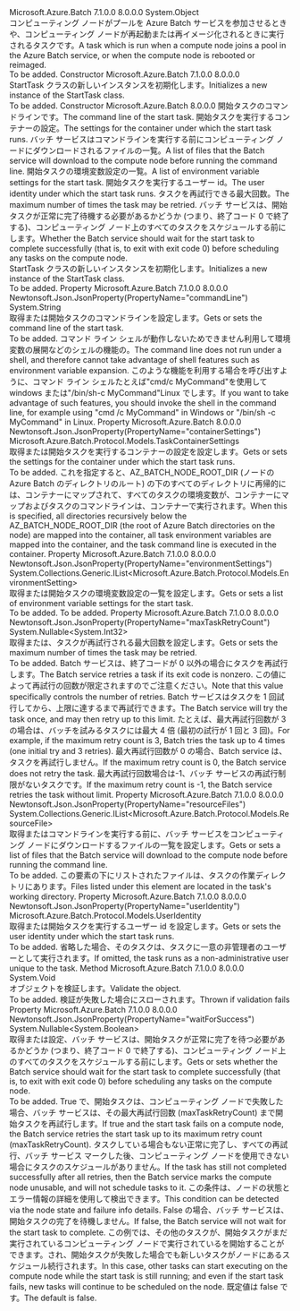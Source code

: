 <Type Name="StartTask" FullName="Microsoft.Azure.Batch.Protocol.Models.StartTask">
  <TypeSignature Language="C#" Value="public class StartTask" />
  <TypeSignature Language="ILAsm" Value=".class public auto ansi beforefieldinit StartTask extends System.Object" />
  <TypeSignature Language="DocId" Value="T:Microsoft.Azure.Batch.Protocol.Models.StartTask" />
  <TypeSignature Language="VB.NET" Value="Public Class StartTask" />
  <TypeSignature Language="F#" Value="type StartTask = class" />
  <AssemblyInfo>
    <AssemblyName>Microsoft.Azure.Batch</AssemblyName>
    <AssemblyVersion>7.1.0.0</AssemblyVersion>
    <AssemblyVersion>8.0.0.0</AssemblyVersion>
  </AssemblyInfo>
  <Base>
    <BaseTypeName>System.Object</BaseTypeName>
  </Base>
  <Interfaces />
  <Docs>
    <summary>
            <span data-ttu-id="6b7c7-101">コンピューティング ノードがプールを Azure Batch サービスを参加させるときや、コンピューティング ノードが再起動または再イメージ化されるときに実行されるタスクです。</span><span class="sxs-lookup"><span data-stu-id="6b7c7-101">A task which is run when a compute node joins a pool in the Azure Batch service, or when the compute node is rebooted or reimaged.</span></span>
            </summary>
    <remarks>To be added.</remarks>
  </Docs>
  <Members>
    <Member MemberName=".ctor">
      <MemberSignature Language="C#" Value="public StartTask ();" />
      <MemberSignature Language="ILAsm" Value=".method public hidebysig specialname rtspecialname instance void .ctor() cil managed" />
      <MemberSignature Language="DocId" Value="M:Microsoft.Azure.Batch.Protocol.Models.StartTask.#ctor" />
      <MemberSignature Language="VB.NET" Value="Public Sub New ()" />
      <MemberType>Constructor</MemberType>
      <AssemblyInfo>
        <AssemblyName>Microsoft.Azure.Batch</AssemblyName>
        <AssemblyVersion>7.1.0.0</AssemblyVersion>
        <AssemblyVersion>8.0.0.0</AssemblyVersion>
      </AssemblyInfo>
      <Parameters />
      <Docs>
        <summary>
            <span data-ttu-id="6b7c7-102">StartTask クラスの新しいインスタンスを初期化します。</span><span class="sxs-lookup"><span data-stu-id="6b7c7-102">Initializes a new instance of the StartTask class.</span></span>
            </summary>
        <remarks>To be added.</remarks>
      </Docs>
    </Member>
    <Member MemberName=".ctor">
      <MemberSignature Language="C#" Value="public StartTask (string commandLine, Microsoft.Azure.Batch.Protocol.Models.TaskContainerSettings containerSettings = null, System.Collections.Generic.IList&lt;Microsoft.Azure.Batch.Protocol.Models.ResourceFile&gt; resourceFiles = null, System.Collections.Generic.IList&lt;Microsoft.Azure.Batch.Protocol.Models.EnvironmentSetting&gt; environmentSettings = null, Microsoft.Azure.Batch.Protocol.Models.UserIdentity userIdentity = null, Nullable&lt;int&gt; maxTaskRetryCount = null, Nullable&lt;bool&gt; waitForSuccess = null);" />
      <MemberSignature Language="ILAsm" Value=".method public hidebysig specialname rtspecialname instance void .ctor(string commandLine, class Microsoft.Azure.Batch.Protocol.Models.TaskContainerSettings containerSettings, class System.Collections.Generic.IList`1&lt;class Microsoft.Azure.Batch.Protocol.Models.ResourceFile&gt; resourceFiles, class System.Collections.Generic.IList`1&lt;class Microsoft.Azure.Batch.Protocol.Models.EnvironmentSetting&gt; environmentSettings, class Microsoft.Azure.Batch.Protocol.Models.UserIdentity userIdentity, valuetype System.Nullable`1&lt;int32&gt; maxTaskRetryCount, valuetype System.Nullable`1&lt;bool&gt; waitForSuccess) cil managed" />
      <MemberSignature Language="DocId" Value="M:Microsoft.Azure.Batch.Protocol.Models.StartTask.#ctor(System.String,Microsoft.Azure.Batch.Protocol.Models.TaskContainerSettings,System.Collections.Generic.IList{Microsoft.Azure.Batch.Protocol.Models.ResourceFile},System.Collections.Generic.IList{Microsoft.Azure.Batch.Protocol.Models.EnvironmentSetting},Microsoft.Azure.Batch.Protocol.Models.UserIdentity,System.Nullable{System.Int32},System.Nullable{System.Boolean})" />
      <MemberSignature Language="F#" Value="new Microsoft.Azure.Batch.Protocol.Models.StartTask : string * Microsoft.Azure.Batch.Protocol.Models.TaskContainerSettings * System.Collections.Generic.IList&lt;Microsoft.Azure.Batch.Protocol.Models.ResourceFile&gt; * System.Collections.Generic.IList&lt;Microsoft.Azure.Batch.Protocol.Models.EnvironmentSetting&gt; * Microsoft.Azure.Batch.Protocol.Models.UserIdentity * Nullable&lt;int&gt; * Nullable&lt;bool&gt; -&gt; Microsoft.Azure.Batch.Protocol.Models.StartTask" Usage="new Microsoft.Azure.Batch.Protocol.Models.StartTask (commandLine, containerSettings, resourceFiles, environmentSettings, userIdentity, maxTaskRetryCount, waitForSuccess)" />
      <MemberType>Constructor</MemberType>
      <AssemblyInfo>
        <AssemblyName>Microsoft.Azure.Batch</AssemblyName>
        <AssemblyVersion>8.0.0.0</AssemblyVersion>
      </AssemblyInfo>
      <Parameters>
        <Parameter Name="commandLine" Type="System.String" />
        <Parameter Name="containerSettings" Type="Microsoft.Azure.Batch.Protocol.Models.TaskContainerSettings" />
        <Parameter Name="resourceFiles" Type="System.Collections.Generic.IList&lt;Microsoft.Azure.Batch.Protocol.Models.ResourceFile&gt;" />
        <Parameter Name="environmentSettings" Type="System.Collections.Generic.IList&lt;Microsoft.Azure.Batch.Protocol.Models.EnvironmentSetting&gt;" />
        <Parameter Name="userIdentity" Type="Microsoft.Azure.Batch.Protocol.Models.UserIdentity" />
        <Parameter Name="maxTaskRetryCount" Type="System.Nullable&lt;System.Int32&gt;" />
        <Parameter Name="waitForSuccess" Type="System.Nullable&lt;System.Boolean&gt;" />
      </Parameters>
      <Docs>
        <param name="commandLine"><span data-ttu-id="6b7c7-103">開始タスクのコマンドラインです。</span><span class="sxs-lookup"><span data-stu-id="6b7c7-103">The command line of the start task.</span></span></param>
        <param name="containerSettings"><span data-ttu-id="6b7c7-104">開始タスクを実行するコンテナーの設定。</span><span class="sxs-lookup"><span data-stu-id="6b7c7-104">The settings for the container under which the start task runs.</span></span></param>
        <param name="resourceFiles"><span data-ttu-id="6b7c7-105">バッチ サービスはコマンドラインを実行する前にコンピューティング ノードにダウンロードされるファイルの一覧。</span><span class="sxs-lookup"><span data-stu-id="6b7c7-105">A list of files that the Batch service will download to the compute node before running the command line.</span></span></param>
        <param name="environmentSettings"><span data-ttu-id="6b7c7-106">開始タスクの環境変数設定の一覧。</span><span class="sxs-lookup"><span data-stu-id="6b7c7-106">A list of environment variable settings for the start task.</span></span></param>
        <param name="userIdentity"><span data-ttu-id="6b7c7-107">開始タスクを実行するユーザー id。</span><span class="sxs-lookup"><span data-stu-id="6b7c7-107">The user identity under which the start task runs.</span></span></param>
        <param name="maxTaskRetryCount"><span data-ttu-id="6b7c7-108">タスクを再試行できる最大回数。</span><span class="sxs-lookup"><span data-stu-id="6b7c7-108">The maximum number of times the task may be retried.</span></span></param>
        <param name="waitForSuccess"><span data-ttu-id="6b7c7-109">バッチ サービスは、開始タスクが正常に完了待機する必要があるかどうか (つまり、終了コード 0 で終了する)、コンピューティング ノード上のすべてのタスクをスケジュールする前にします。</span><span class="sxs-lookup"><span data-stu-id="6b7c7-109">Whether the Batch service should wait for the start task to complete successfully (that is, to exit with exit code 0) before scheduling any tasks on the compute node.</span></span></param>
        <summary>
            <span data-ttu-id="6b7c7-110">StartTask クラスの新しいインスタンスを初期化します。</span><span class="sxs-lookup"><span data-stu-id="6b7c7-110">Initializes a new instance of the StartTask class.</span></span>
            </summary>
        <remarks>To be added.</remarks>
      </Docs>
    </Member>
    <Member MemberName="CommandLine">
      <MemberSignature Language="C#" Value="public string CommandLine { get; set; }" />
      <MemberSignature Language="ILAsm" Value=".property instance string CommandLine" />
      <MemberSignature Language="DocId" Value="P:Microsoft.Azure.Batch.Protocol.Models.StartTask.CommandLine" />
      <MemberSignature Language="VB.NET" Value="Public Property CommandLine As String" />
      <MemberSignature Language="F#" Value="member this.CommandLine : string with get, set" Usage="Microsoft.Azure.Batch.Protocol.Models.StartTask.CommandLine" />
      <MemberType>Property</MemberType>
      <AssemblyInfo>
        <AssemblyName>Microsoft.Azure.Batch</AssemblyName>
        <AssemblyVersion>7.1.0.0</AssemblyVersion>
        <AssemblyVersion>8.0.0.0</AssemblyVersion>
      </AssemblyInfo>
      <Attributes>
        <Attribute>
          <AttributeName>Newtonsoft.Json.JsonProperty(PropertyName="commandLine")</AttributeName>
        </Attribute>
      </Attributes>
      <ReturnValue>
        <ReturnType>System.String</ReturnType>
      </ReturnValue>
      <Docs>
        <summary>
            <span data-ttu-id="6b7c7-111">取得または開始タスクのコマンドラインを設定します。</span><span class="sxs-lookup"><span data-stu-id="6b7c7-111">Gets or sets the command line of the start task.</span></span>
            </summary>
        <value>To be added.</value>
        <remarks>
            <span data-ttu-id="6b7c7-112">コマンド ライン シェルが動作しないためできません利用して環境変数の展開などのシェルの機能の。</span><span class="sxs-lookup"><span data-stu-id="6b7c7-112">The command line does not run under a shell, and therefore cannot take advantage of shell features such as environment variable expansion.</span></span> <span data-ttu-id="6b7c7-113">このような機能を利用する場合を呼び出すように、コマンド ライン シェルたとえば"cmd/c MyCommand"を使用して windows または"/bin/sh-c MyCommand"Linux でします。</span><span class="sxs-lookup"><span data-stu-id="6b7c7-113">If you want to take advantage of such features, you should invoke the shell in the command line, for example using "cmd /c MyCommand" in Windows or "/bin/sh -c MyCommand" in Linux.</span></span>
            </remarks>
      </Docs>
    </Member>
    <Member MemberName="ContainerSettings">
      <MemberSignature Language="C#" Value="public Microsoft.Azure.Batch.Protocol.Models.TaskContainerSettings ContainerSettings { get; set; }" />
      <MemberSignature Language="ILAsm" Value=".property instance class Microsoft.Azure.Batch.Protocol.Models.TaskContainerSettings ContainerSettings" />
      <MemberSignature Language="DocId" Value="P:Microsoft.Azure.Batch.Protocol.Models.StartTask.ContainerSettings" />
      <MemberSignature Language="VB.NET" Value="Public Property ContainerSettings As TaskContainerSettings" />
      <MemberSignature Language="F#" Value="member this.ContainerSettings : Microsoft.Azure.Batch.Protocol.Models.TaskContainerSettings with get, set" Usage="Microsoft.Azure.Batch.Protocol.Models.StartTask.ContainerSettings" />
      <MemberType>Property</MemberType>
      <AssemblyInfo>
        <AssemblyName>Microsoft.Azure.Batch</AssemblyName>
        <AssemblyVersion>8.0.0.0</AssemblyVersion>
      </AssemblyInfo>
      <Attributes>
        <Attribute>
          <AttributeName>Newtonsoft.Json.JsonProperty(PropertyName="containerSettings")</AttributeName>
        </Attribute>
      </Attributes>
      <ReturnValue>
        <ReturnType>Microsoft.Azure.Batch.Protocol.Models.TaskContainerSettings</ReturnType>
      </ReturnValue>
      <Docs>
        <summary>
            <span data-ttu-id="6b7c7-114">取得または開始タスクを実行するコンテナーの設定を設定します。</span><span class="sxs-lookup"><span data-stu-id="6b7c7-114">Gets or sets the settings for the container under which the start task runs.</span></span>
            </summary>
        <value>To be added.</value>
        <remarks>
            <span data-ttu-id="6b7c7-115">これを指定すると、AZ_BATCH_NODE_ROOT_DIR (ノードの Azure Batch のディレクトリのルート) の下のすべてのディレクトリに再帰的には、コンテナーにマップされて、すべてのタスクの環境変数が、コンテナーにマップおよびタスクのコマンドラインは、コンテナーで実行されます。</span><span class="sxs-lookup"><span data-stu-id="6b7c7-115">When this is specified, all directories recursively below the AZ_BATCH_NODE_ROOT_DIR (the root of Azure Batch directories on the node) are mapped into the container, all task environment variables are mapped into the container, and the task command line is executed in the container.</span></span>
            </remarks>
      </Docs>
    </Member>
    <Member MemberName="EnvironmentSettings">
      <MemberSignature Language="C#" Value="public System.Collections.Generic.IList&lt;Microsoft.Azure.Batch.Protocol.Models.EnvironmentSetting&gt; EnvironmentSettings { get; set; }" />
      <MemberSignature Language="ILAsm" Value=".property instance class System.Collections.Generic.IList`1&lt;class Microsoft.Azure.Batch.Protocol.Models.EnvironmentSetting&gt; EnvironmentSettings" />
      <MemberSignature Language="DocId" Value="P:Microsoft.Azure.Batch.Protocol.Models.StartTask.EnvironmentSettings" />
      <MemberSignature Language="VB.NET" Value="Public Property EnvironmentSettings As IList(Of EnvironmentSetting)" />
      <MemberSignature Language="F#" Value="member this.EnvironmentSettings : System.Collections.Generic.IList&lt;Microsoft.Azure.Batch.Protocol.Models.EnvironmentSetting&gt; with get, set" Usage="Microsoft.Azure.Batch.Protocol.Models.StartTask.EnvironmentSettings" />
      <MemberType>Property</MemberType>
      <AssemblyInfo>
        <AssemblyName>Microsoft.Azure.Batch</AssemblyName>
        <AssemblyVersion>7.1.0.0</AssemblyVersion>
        <AssemblyVersion>8.0.0.0</AssemblyVersion>
      </AssemblyInfo>
      <Attributes>
        <Attribute>
          <AttributeName>Newtonsoft.Json.JsonProperty(PropertyName="environmentSettings")</AttributeName>
        </Attribute>
      </Attributes>
      <ReturnValue>
        <ReturnType>System.Collections.Generic.IList&lt;Microsoft.Azure.Batch.Protocol.Models.EnvironmentSetting&gt;</ReturnType>
      </ReturnValue>
      <Docs>
        <summary>
            <span data-ttu-id="6b7c7-116">取得または開始タスクの環境変数設定の一覧を設定します。</span><span class="sxs-lookup"><span data-stu-id="6b7c7-116">Gets or sets a list of environment variable settings for the start task.</span></span>
            </summary>
        <value>To be added.</value>
        <remarks>To be added.</remarks>
      </Docs>
    </Member>
    <Member MemberName="MaxTaskRetryCount">
      <MemberSignature Language="C#" Value="public Nullable&lt;int&gt; MaxTaskRetryCount { get; set; }" />
      <MemberSignature Language="ILAsm" Value=".property instance valuetype System.Nullable`1&lt;int32&gt; MaxTaskRetryCount" />
      <MemberSignature Language="DocId" Value="P:Microsoft.Azure.Batch.Protocol.Models.StartTask.MaxTaskRetryCount" />
      <MemberSignature Language="VB.NET" Value="Public Property MaxTaskRetryCount As Nullable(Of Integer)" />
      <MemberSignature Language="F#" Value="member this.MaxTaskRetryCount : Nullable&lt;int&gt; with get, set" Usage="Microsoft.Azure.Batch.Protocol.Models.StartTask.MaxTaskRetryCount" />
      <MemberType>Property</MemberType>
      <AssemblyInfo>
        <AssemblyName>Microsoft.Azure.Batch</AssemblyName>
        <AssemblyVersion>7.1.0.0</AssemblyVersion>
        <AssemblyVersion>8.0.0.0</AssemblyVersion>
      </AssemblyInfo>
      <Attributes>
        <Attribute>
          <AttributeName>Newtonsoft.Json.JsonProperty(PropertyName="maxTaskRetryCount")</AttributeName>
        </Attribute>
      </Attributes>
      <ReturnValue>
        <ReturnType>System.Nullable&lt;System.Int32&gt;</ReturnType>
      </ReturnValue>
      <Docs>
        <summary>
            <span data-ttu-id="6b7c7-117">取得または、タスクが再試行される最大回数を設定します。</span><span class="sxs-lookup"><span data-stu-id="6b7c7-117">Gets or sets the maximum number of times the task may be retried.</span></span>
            </summary>
        <value>To be added.</value>
        <remarks>
            <span data-ttu-id="6b7c7-118">Batch サービスは、終了コードが 0 以外の場合にタスクを再試行します。</span><span class="sxs-lookup"><span data-stu-id="6b7c7-118">The Batch service retries a task if its exit code is nonzero.</span></span> <span data-ttu-id="6b7c7-119">この値によって再試行の回数が限定されますのでご注意ください。</span><span class="sxs-lookup"><span data-stu-id="6b7c7-119">Note that this value specifically controls the number of retries.</span></span> <span data-ttu-id="6b7c7-120">Batch サービスはタスクを 1 回試行してから、上限に達するまで再試行できます。</span><span class="sxs-lookup"><span data-stu-id="6b7c7-120">The Batch service will try the task once, and may then retry up to this limit.</span></span> <span data-ttu-id="6b7c7-121">たとえば、最大再試行回数が 3 の場合は、バッチを試みるタスクには最大 4 倍 (最初の試行が 1 回と 3 回)。</span><span class="sxs-lookup"><span data-stu-id="6b7c7-121">For example, if the maximum retry count is 3, Batch tries the task up to 4 times (one initial try and 3 retries).</span></span> <span data-ttu-id="6b7c7-122">最大再試行回数が 0 の場合、Batch service は、タスクを再試行しません。</span><span class="sxs-lookup"><span data-stu-id="6b7c7-122">If the maximum retry count is 0, the Batch service does not retry the task.</span></span> <span data-ttu-id="6b7c7-123">最大再試行回数場合は-1、バッチ サービスの再試行制限がないタスクです。</span><span class="sxs-lookup"><span data-stu-id="6b7c7-123">If the maximum retry count is -1, the Batch service retries the task without limit.</span></span>
            </remarks>
      </Docs>
    </Member>
    <Member MemberName="ResourceFiles">
      <MemberSignature Language="C#" Value="public System.Collections.Generic.IList&lt;Microsoft.Azure.Batch.Protocol.Models.ResourceFile&gt; ResourceFiles { get; set; }" />
      <MemberSignature Language="ILAsm" Value=".property instance class System.Collections.Generic.IList`1&lt;class Microsoft.Azure.Batch.Protocol.Models.ResourceFile&gt; ResourceFiles" />
      <MemberSignature Language="DocId" Value="P:Microsoft.Azure.Batch.Protocol.Models.StartTask.ResourceFiles" />
      <MemberSignature Language="VB.NET" Value="Public Property ResourceFiles As IList(Of ResourceFile)" />
      <MemberSignature Language="F#" Value="member this.ResourceFiles : System.Collections.Generic.IList&lt;Microsoft.Azure.Batch.Protocol.Models.ResourceFile&gt; with get, set" Usage="Microsoft.Azure.Batch.Protocol.Models.StartTask.ResourceFiles" />
      <MemberType>Property</MemberType>
      <AssemblyInfo>
        <AssemblyName>Microsoft.Azure.Batch</AssemblyName>
        <AssemblyVersion>7.1.0.0</AssemblyVersion>
        <AssemblyVersion>8.0.0.0</AssemblyVersion>
      </AssemblyInfo>
      <Attributes>
        <Attribute>
          <AttributeName>Newtonsoft.Json.JsonProperty(PropertyName="resourceFiles")</AttributeName>
        </Attribute>
      </Attributes>
      <ReturnValue>
        <ReturnType>System.Collections.Generic.IList&lt;Microsoft.Azure.Batch.Protocol.Models.ResourceFile&gt;</ReturnType>
      </ReturnValue>
      <Docs>
        <summary>
            <span data-ttu-id="6b7c7-124">取得またはコマンドラインを実行する前に、バッチ サービスをコンピューティング ノードにダウンロードするファイルの一覧を設定します。</span><span class="sxs-lookup"><span data-stu-id="6b7c7-124">Gets or sets a list of files that the Batch service will download to the compute node before running the command line.</span></span>
            </summary>
        <value>To be added.</value>
        <remarks>
            <span data-ttu-id="6b7c7-125">この要素の下にリストされたファイルは、タスクの作業ディレクトリにあります。</span><span class="sxs-lookup"><span data-stu-id="6b7c7-125">Files listed under this element are located in the task's working directory.</span></span>
            </remarks>
      </Docs>
    </Member>
    <Member MemberName="UserIdentity">
      <MemberSignature Language="C#" Value="public Microsoft.Azure.Batch.Protocol.Models.UserIdentity UserIdentity { get; set; }" />
      <MemberSignature Language="ILAsm" Value=".property instance class Microsoft.Azure.Batch.Protocol.Models.UserIdentity UserIdentity" />
      <MemberSignature Language="DocId" Value="P:Microsoft.Azure.Batch.Protocol.Models.StartTask.UserIdentity" />
      <MemberSignature Language="VB.NET" Value="Public Property UserIdentity As UserIdentity" />
      <MemberSignature Language="F#" Value="member this.UserIdentity : Microsoft.Azure.Batch.Protocol.Models.UserIdentity with get, set" Usage="Microsoft.Azure.Batch.Protocol.Models.StartTask.UserIdentity" />
      <MemberType>Property</MemberType>
      <AssemblyInfo>
        <AssemblyName>Microsoft.Azure.Batch</AssemblyName>
        <AssemblyVersion>7.1.0.0</AssemblyVersion>
        <AssemblyVersion>8.0.0.0</AssemblyVersion>
      </AssemblyInfo>
      <Attributes>
        <Attribute>
          <AttributeName>Newtonsoft.Json.JsonProperty(PropertyName="userIdentity")</AttributeName>
        </Attribute>
      </Attributes>
      <ReturnValue>
        <ReturnType>Microsoft.Azure.Batch.Protocol.Models.UserIdentity</ReturnType>
      </ReturnValue>
      <Docs>
        <summary>
            <span data-ttu-id="6b7c7-126">取得または開始タスクを実行するユーザー id を設定します。</span><span class="sxs-lookup"><span data-stu-id="6b7c7-126">Gets or sets the user identity under which the start task runs.</span></span>
            </summary>
        <value>To be added.</value>
        <remarks>
            <span data-ttu-id="6b7c7-127">省略した場合、そのタスクは、タスクに一意の非管理者のユーザーとして実行されます。</span><span class="sxs-lookup"><span data-stu-id="6b7c7-127">If omitted, the task runs as a non-administrative user unique to the task.</span></span>
            </remarks>
      </Docs>
    </Member>
    <Member MemberName="Validate">
      <MemberSignature Language="C#" Value="public virtual void Validate ();" />
      <MemberSignature Language="ILAsm" Value=".method public hidebysig newslot virtual instance void Validate() cil managed" />
      <MemberSignature Language="DocId" Value="M:Microsoft.Azure.Batch.Protocol.Models.StartTask.Validate" />
      <MemberSignature Language="VB.NET" Value="Public Overridable Sub Validate ()" />
      <MemberSignature Language="F#" Value="abstract member Validate : unit -&gt; unit&#xA;override this.Validate : unit -&gt; unit" Usage="startTask.Validate " />
      <MemberType>Method</MemberType>
      <AssemblyInfo>
        <AssemblyName>Microsoft.Azure.Batch</AssemblyName>
        <AssemblyVersion>7.1.0.0</AssemblyVersion>
        <AssemblyVersion>8.0.0.0</AssemblyVersion>
      </AssemblyInfo>
      <ReturnValue>
        <ReturnType>System.Void</ReturnType>
      </ReturnValue>
      <Parameters />
      <Docs>
        <summary>
            <span data-ttu-id="6b7c7-128">オブジェクトを検証します。</span><span class="sxs-lookup"><span data-stu-id="6b7c7-128">Validate the object.</span></span>
            </summary>
        <remarks>To be added.</remarks>
        <exception cref="T:Microsoft.Rest.ValidationException">
            <span data-ttu-id="6b7c7-129">検証が失敗した場合にスローされます。</span><span class="sxs-lookup"><span data-stu-id="6b7c7-129">Thrown if validation fails</span></span>
            </exception>
      </Docs>
    </Member>
    <Member MemberName="WaitForSuccess">
      <MemberSignature Language="C#" Value="public Nullable&lt;bool&gt; WaitForSuccess { get; set; }" />
      <MemberSignature Language="ILAsm" Value=".property instance valuetype System.Nullable`1&lt;bool&gt; WaitForSuccess" />
      <MemberSignature Language="DocId" Value="P:Microsoft.Azure.Batch.Protocol.Models.StartTask.WaitForSuccess" />
      <MemberSignature Language="VB.NET" Value="Public Property WaitForSuccess As Nullable(Of Boolean)" />
      <MemberSignature Language="F#" Value="member this.WaitForSuccess : Nullable&lt;bool&gt; with get, set" Usage="Microsoft.Azure.Batch.Protocol.Models.StartTask.WaitForSuccess" />
      <MemberType>Property</MemberType>
      <AssemblyInfo>
        <AssemblyName>Microsoft.Azure.Batch</AssemblyName>
        <AssemblyVersion>7.1.0.0</AssemblyVersion>
        <AssemblyVersion>8.0.0.0</AssemblyVersion>
      </AssemblyInfo>
      <Attributes>
        <Attribute>
          <AttributeName>Newtonsoft.Json.JsonProperty(PropertyName="waitForSuccess")</AttributeName>
        </Attribute>
      </Attributes>
      <ReturnValue>
        <ReturnType>System.Nullable&lt;System.Boolean&gt;</ReturnType>
      </ReturnValue>
      <Docs>
        <summary>
            <span data-ttu-id="6b7c7-130">取得または設定、バッチ サービスは、開始タスクが正常に完了を待つ必要があるかどうか (つまり、終了コード 0 で終了する)、コンピューティング ノード上のすべてのタスクをスケジュールする前にします。</span><span class="sxs-lookup"><span data-stu-id="6b7c7-130">Gets or sets whether the Batch service should wait for the start task to complete successfully (that is, to exit with exit code 0) before scheduling any tasks on the compute node.</span></span>
            </summary>
        <value>To be added.</value>
        <remarks>
            <span data-ttu-id="6b7c7-131">True で、開始タスクは、コンピューティング ノードで失敗した場合、バッチ サービスは、その最大再試行回数 (maxTaskRetryCount) まで開始タスクを再試行します。</span><span class="sxs-lookup"><span data-stu-id="6b7c7-131">If true and the start task fails on a compute node, the Batch service retries the start task up to its maximum retry count (maxTaskRetryCount).</span></span> <span data-ttu-id="6b7c7-132">タスクしている場合もない正常に完了し、すべての再試行、バッチ サービス マークした後、コンピューティング ノードを使用できない場合にタスクのスケジュールがありません。</span><span class="sxs-lookup"><span data-stu-id="6b7c7-132">If the task has still not completed successfully after all retries, then the Batch service marks the compute node unusable, and will not schedule tasks to it.</span></span> <span data-ttu-id="6b7c7-133">この条件は、ノードの状態とエラー情報の詳細を使用して検出できます。</span><span class="sxs-lookup"><span data-stu-id="6b7c7-133">This condition can be detected via the node state and failure info details.</span></span> <span data-ttu-id="6b7c7-134">False の場合、バッチ サービスは、開始タスクの完了を待機しません。</span><span class="sxs-lookup"><span data-stu-id="6b7c7-134">If false, the Batch service will not wait for the start task to complete.</span></span> <span data-ttu-id="6b7c7-135">この例では、その他のタスクが、開始タスクがまだ実行されているコンピューティング ノードで実行されているを開始することができます。され、開始タスクが失敗した場合でも新しいタスクがノードにあるスケジュール続行されます。</span><span class="sxs-lookup"><span data-stu-id="6b7c7-135">In this case, other tasks can start executing on the compute node while the start task is still running; and even if the start task fails, new tasks will continue to be scheduled on the node.</span></span> <span data-ttu-id="6b7c7-136">既定値は false です。</span><span class="sxs-lookup"><span data-stu-id="6b7c7-136">The default is false.</span></span>
            </remarks>
      </Docs>
    </Member>
  </Members>
</Type>